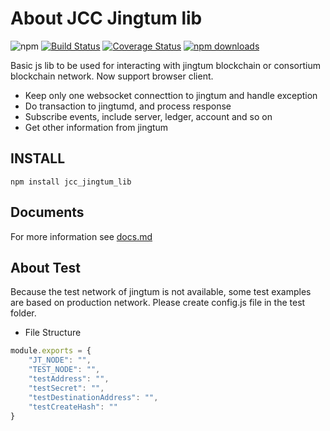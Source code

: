 # About JCC Jingtum lib

![npm](https://img.shields.io/npm/v/jcc_jingtum_lib.svg)
[![Build Status](https://travis-ci.com/JCCDex/jcc_jingtum_lib.svg?branch=master)](https://travis-ci.com/JCCDex/jcc_jingtum_lib)
[![Coverage Status](https://coveralls.io/repos/github/JCCDex/jcc_jingtum_lib/badge.svg?branch=master)](https://coveralls.io/github/JCCDex/jcc_jingtum_lib?branch=master)
[![npm downloads](https://img.shields.io/npm/dm/jcc_jingtum_lib.svg)](http://npm-stat.com/charts.html?package=jcc_jingtum_lib)

Basic js lib to be used for interacting with jingtum blockchain or consortium blockchain network. Now support browser client.

- Keep only one websocket connecttion to jingtum and handle exception
- Do transaction to jingtumd, and process response
- Subscribe events, include server, ledger, account and so on
- Get other information from jingtum

## INSTALL

```shell
npm install jcc_jingtum_lib
```

## Documents

For more information see [docs.md](https://github.com/JCCDex/jcc_jingtum_lib/blob/master/docs.md)

## About Test

Because the test network of jingtum is not available, some test examples are based on production network. Please create config.js file in the test folder.

- File Structure

```javascript
module.exports = {
    "JT_NODE": "",
    "TEST_NODE": "",
    "testAddress": "",
    "testSecret": "",
    "testDestinationAddress": "",
    "testCreateHash": ""
}
```